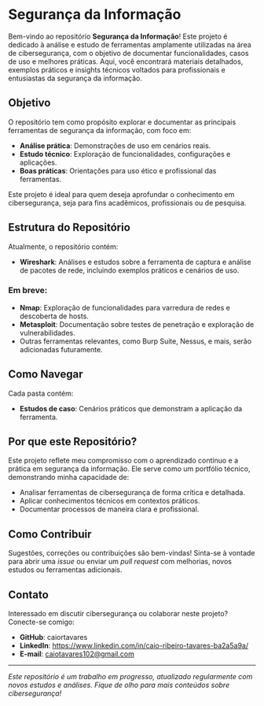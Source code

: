 # Segurança da Informação

Bem-vindo ao repositório **Segurança da Informação**! Este projeto é dedicado à análise e estudo de ferramentas amplamente utilizadas na área de cibersegurança, com o objetivo de documentar funcionalidades, casos de uso e melhores práticas. Aqui, você encontrará materiais detalhados, exemplos práticos e insights técnicos voltados para profissionais e entusiastas da segurança da informação.

## Objetivo

O repositório tem como propósito explorar e documentar as principais ferramentas de segurança da informação, com foco em:
- **Análise prática**: Demonstrações de uso em cenários reais.
- **Estudo técnico**: Exploração de funcionalidades, configurações e aplicações.
- **Boas práticas**: Orientações para uso ético e profissional das ferramentas.

Este projeto é ideal para quem deseja aprofundar o conhecimento em cibersegurança, seja para fins acadêmicos, profissionais ou de pesquisa.

## Estrutura do Repositório

Atualmente, o repositório contém:

- **Wireshark**: Análises e estudos sobre a ferramenta de captura e análise de pacotes de rede, incluindo exemplos práticos e cenários de uso.

### Em breve:
- **Nmap**: Exploração de funcionalidades para varredura de redes e descoberta de hosts.
- **Metasploit**: Documentação sobre testes de penetração e exploração de vulnerabilidades.
- Outras ferramentas relevantes, como Burp Suite, Nessus, e mais, serão adicionadas futuramente.

## Como Navegar

Cada pasta contém:
- **Estudos de caso**: Cenários práticos que demonstram a aplicação da ferramenta.

## Por que este Repositório?

Este projeto reflete meu compromisso com o aprendizado contínuo e a prática em segurança da informação. Ele serve como um portfólio técnico, demonstrando minha capacidade de:
- Analisar ferramentas de cibersegurança de forma crítica e detalhada.
- Aplicar conhecimentos técnicos em contextos práticos.
- Documentar processos de maneira clara e profissional.

## Como Contribuir

Sugestões, correções ou contribuições são bem-vindas! Sinta-se à vontade para abrir uma *issue* ou enviar um *pull request* com melhorias, novos estudos ou ferramentas adicionais.

## Contato

Interessado em discutir cibersegurança ou colaborar neste projeto? Conecte-se comigo:
- **GitHub**: caiortavares
- **LinkedIn**: https://www.linkedin.com/in/caio-ribeiro-tavares-ba2a5a9a/
- **E-mail**: caiotavares102@gmail.com

---

*Este repositório é um trabalho em progresso, atualizado regularmente com novos estudos e análises. Fique de olho para mais conteúdos sobre cibersegurança!*
